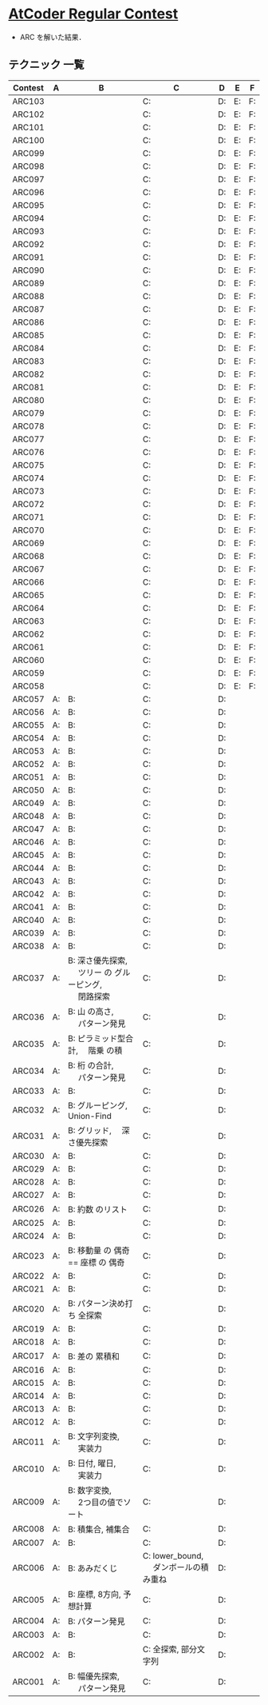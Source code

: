 # [AtCoder Regular Contest](https://kenkoooo.com/atcoder/#/table/solareenlo)
- ARC を解いた結果．

## テクニック 一覧

| Contest | A  | B                                                             | C                                          | D  | E  | F  |
|---------|----|---------------------------------------------------------------|--------------------------------------------|----|----|----|
| ARC103  |    |                                                               | C:                                         | D: | E: | F: |
| ARC102  |    |                                                               | C:                                         | D: | E: | F: |
| ARC101  |    |                                                               | C:                                         | D: | E: | F: |
| ARC100  |    |                                                               | C:                                         | D: | E: | F: |
| ARC099  |    |                                                               | C:                                         | D: | E: | F: |
| ARC098  |    |                                                               | C:                                         | D: | E: | F: |
| ARC097  |    |                                                               | C:                                         | D: | E: | F: |
| ARC096  |    |                                                               | C:                                         | D: | E: | F: |
| ARC095  |    |                                                               | C:                                         | D: | E: | F: |
| ARC094  |    |                                                               | C:                                         | D: | E: | F: |
| ARC093  |    |                                                               | C:                                         | D: | E: | F: |
| ARC092  |    |                                                               | C:                                         | D: | E: | F: |
| ARC091  |    |                                                               | C:                                         | D: | E: | F: |
| ARC090  |    |                                                               | C:                                         | D: | E: | F: |
| ARC089  |    |                                                               | C:                                         | D: | E: | F: |
| ARC088  |    |                                                               | C:                                         | D: | E: | F: |
| ARC087  |    |                                                               | C:                                         | D: | E: | F: |
| ARC086  |    |                                                               | C:                                         | D: | E: | F: |
| ARC085  |    |                                                               | C:                                         | D: | E: | F: |
| ARC084  |    |                                                               | C:                                         | D: | E: | F: |
| ARC083  |    |                                                               | C:                                         | D: | E: | F: |
| ARC082  |    |                                                               | C:                                         | D: | E: | F: |
| ARC081  |    |                                                               | C:                                         | D: | E: | F: |
| ARC080  |    |                                                               | C:                                         | D: | E: | F: |
| ARC079  |    |                                                               | C:                                         | D: | E: | F: |
| ARC078  |    |                                                               | C:                                         | D: | E: | F: |
| ARC077  |    |                                                               | C:                                         | D: | E: | F: |
| ARC076  |    |                                                               | C:                                         | D: | E: | F: |
| ARC075  |    |                                                               | C:                                         | D: | E: | F: |
| ARC074  |    |                                                               | C:                                         | D: | E: | F: |
| ARC073  |    |                                                               | C:                                         | D: | E: | F: |
| ARC072  |    |                                                               | C:                                         | D: | E: | F: |
| ARC071  |    |                                                               | C:                                         | D: | E: | F: |
| ARC070  |    |                                                               | C:                                         | D: | E: | F: |
| ARC069  |    |                                                               | C:                                         | D: | E: | F: |
| ARC068  |    |                                                               | C:                                         | D: | E: | F: |
| ARC067  |    |                                                               | C:                                         | D: | E: | F: |
| ARC066  |    |                                                               | C:                                         | D: | E: | F: |
| ARC065  |    |                                                               | C:                                         | D: | E: | F: |
| ARC064  |    |                                                               | C:                                         | D: | E: | F: |
| ARC063  |    |                                                               | C:                                         | D: | E: | F: |
| ARC062  |    |                                                               | C:                                         | D: | E: | F: |
| ARC061  |    |                                                               | C:                                         | D: | E: | F: |
| ARC060  |    |                                                               | C:                                         | D: | E: | F: |
| ARC059  |    |                                                               | C:                                         | D: | E: | F: |
| ARC058  |    |                                                               | C:                                         | D: | E: | F: |
| ARC057  | A: | B:                                                            | C:                                         | D: |    |    |
| ARC056  | A: | B:                                                            | C:                                         | D: |    |    |
| ARC055  | A: | B:                                                            | C:                                         | D: |    |    |
| ARC054  | A: | B:                                                            | C:                                         | D: |    |    |
| ARC053  | A: | B:                                                            | C:                                         | D: |    |    |
| ARC052  | A: | B:                                                            | C:                                         | D: |    |    |
| ARC051  | A: | B:                                                            | C:                                         | D: |    |    |
| ARC050  | A: | B:                                                            | C:                                         | D: |    |    |
| ARC049  | A: | B:                                                            | C:                                         | D: |    |    |
| ARC048  | A: | B:                                                            | C:                                         | D: |    |    |
| ARC047  | A: | B:                                                            | C:                                         | D: |    |    |
| ARC046  | A: | B:                                                            | C:                                         | D: |    |    |
| ARC045  | A: | B:                                                            | C:                                         | D: |    |    |
| ARC044  | A: | B:                                                            | C:                                         | D: |    |    |
| ARC043  | A: | B:                                                            | C:                                         | D: |    |    |
| ARC042  | A: | B:                                                            | C:                                         | D: |    |    |
| ARC041  | A: | B:                                                            | C:                                         | D: |    |    |
| ARC040  | A: | B:                                                            | C:                                         | D: |    |    |
| ARC039  | A: | B:                                                            | C:                                         | D: |    |    |
| ARC038  | A: | B:                                                            | C:                                         | D: |    |    |
| ARC037  | A: | B: 深さ優先探索,<br>　 ツリー の グルーピング,<br>　 閉路探索 | C:                                         | D: |    |    |
| ARC036  | A: | B: 山 の高さ,<br>　 パターン発見                              | C:                                         | D: |    |    |
| ARC035  | A: | B: ピラミッド型合計,　 階乗 の積                              | C:                                         | D: |    |    |
| ARC034  | A: | B: 桁 の合計,<br>　 パターン発見                              | C:                                         | D: |    |    |
| ARC033  | A: | B:                                                            | C:                                         | D: |    |    |
| ARC032  | A: | B: グルーピング,　 Union-Find                                 | C:                                         | D: |    |    |
| ARC031  | A: | B: グリッド,　 深さ優先探索                                   | C:                                         | D: |    |    |
| ARC030  | A: | B:                                                            | C:                                         | D: |    |    |
| ARC029  | A: | B:                                                            | C:                                         | D: |    |    |
| ARC028  | A: | B:                                                            | C:                                         | D: |    |    |
| ARC027  | A: | B:                                                            | C:                                         | D: |    |    |
| ARC026  | A: | B: 約数 のリスト                                              | C:                                         | D: |    |    |
| ARC025  | A: | B:                                                            | C:                                         | D: |    |    |
| ARC024  | A: | B:                                                            | C:                                         | D: |    |    |
| ARC023  | A: | B: 移動量 の 偶奇 == 座標 の 偶奇                             | C:                                         | D: |    |    |
| ARC022  | A: | B:                                                            | C:                                         | D: |    |    |
| ARC021  | A: | B:                                                            | C:                                         | D: |    |    |
| ARC020  | A: | B: パターン決め打ち 全探索                                    | C:                                         | D: |    |    |
| ARC019  | A: | B:                                                            | C:                                         | D: |    |    |
| ARC018  | A: | B:                                                            | C:                                         | D: |    |    |
| ARC017  | A: | B: 差の 累積和                                                | C:                                         | D: |    |    |
| ARC016  | A: | B:                                                            | C:                                         | D: |    |    |
| ARC015  | A: | B:                                                            | C:                                         | D: |    |    |
| ARC014  | A: | B:                                                            | C:                                         | D: |    |    |
| ARC013  | A: | B:                                                            | C:                                         | D: |    |    |
| ARC012  | A: | B:                                                            | C:                                         | D: |    |    |
| ARC011  | A: | B: 文字列変換,<br>　 実装力                                   | C:                                         | D: |    |    |
| ARC010  | A: | B: 日付, 曜日,<br>　 実装力                                   | C:                                         | D: |    |    |
| ARC009  | A: | B: 数字変換,<br>　 2つ目の値でソート                          | C:                                         | D: |    |    |
| ARC008  | A: | B: 積集合, 補集合                                             | C:                                         | D: |    |    |
| ARC007  | A: | B:                                                            | C:                                         | D: |    |    |
| ARC006  | A: | B: あみだくじ                                                 | C: lower_bound,<br>　 ダンボールの積み重ね | D: |    |    |
| ARC005  | A: | B: 座標, 8方向, 予想計算                                      | C:                                         | D: |    |    |
| ARC004  | A: | B: パターン発見                                               | C:                                         | D: |    |    |
| ARC003  | A: | B:                                                            | C:                                         | D: |    |    |
| ARC002  | A: | B:                                                            | C: 全探索, 部分文字列                      | D: |    |    |
| ARC001  | A: | B: 幅優先探索,<br>　 パターン発見                             | C:                                         | D: |    |    |

